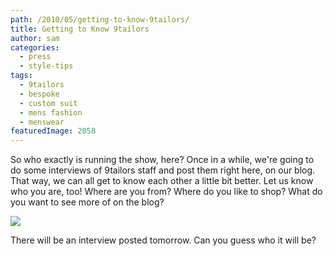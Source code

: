 ```yaml
---
path: /2010/05/getting-to-know-9tailors/
title: Getting to Know 9tailors
author: sam
categories: 
  - press
  - style-tips
tags: 
  - 9tailors
  - bespoke
  - custom suit
  - mens fashion
  - menswear
featuredImage: 2058
---
```

So who exactly is running the show, here? Once in a while, we're going to do some interviews of 9tailors staff and post them right here, on our blog. That way, we can all get to know each other a little bit better. Let us know who you are, too! Where are you from? Where do you like to shop? What do you want to see more of on the blog?

[![](http://3.bp.blogspot.com/_20LDsLnO2rk/TAM6YEvl3gI/AAAAAAAAAFM/F78f7ltrCao/s320/9tailors_shirt.jpg)](http://3.bp.blogspot.com/_20LDsLnO2rk/TAM6YEvl3gI/AAAAAAAAAFM/F78f7ltrCao/s1600/9tailors_shirt.jpg)

There will be an interview posted tomorrow. Can you guess who it will be?